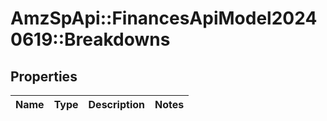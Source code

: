 # AmzSpApi::FinancesApiModel20240619::Breakdowns

## Properties
Name | Type | Description | Notes
------------ | ------------- | ------------- | -------------

